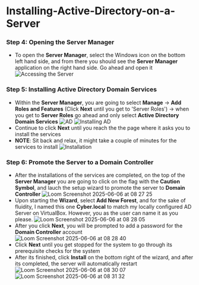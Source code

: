 # Installing-Active-Directory-on-a-Server
### Step 4: Opening the Server Manager
- To open the **Server Manager**, select the Windows icon on the bottom left hand side, and from there you should see the **Server Manager** application on the right hand side. Go ahead and open it
![Accessing the Server](https://github.com/user-attachments/assets/2ff0aff9-3b29-4152-80f0-4dbb1b9670c9)

### Step 5: Installing Active Directory Domain Services
- Within the **Server Manager**, you are going to select **Manage** -> **Add Roles and Features** (Click **Next** until you get to 'Server Roles') -> when you get to **Server Roles** go ahead and only select **Active Directory Domain Services**
 ![AD](https://github.com/user-attachments/assets/760bbf9a-d012-4243-be4f-3df0a3f62ea1)
![Installing AD](https://github.com/user-attachments/assets/dae84a79-201f-463e-815c-0042360b7cad)
- Continue to click **Next** until you reach the the page where it asks you to install the services
- **NOTE**: Sit back and relax, it might take a couple of minutes for the services to install
![Installation](https://github.com/user-attachments/assets/42f3e154-2ad0-4372-a668-d838da9e1314)

### Step 6: Promote the Server to a Domain Controller
- After the installations of the services are completed, on the top of the **Server Manager** you are going to click on the flag with the **Caution Symbol**, and lauch the setup wizard to promote the server to **Domain Controller**
![Loom Screenshot 2025-06-06 at 08 27 25](https://github.com/user-attachments/assets/089582d2-d322-4b15-bc30-1d72baa82029)
- Upon starting the **Wizard**, select **Add New Forest**, and for the sake of fluidity, I named this one **Cyber.local** to match my locally configured AD Server on VirtualBox. However, you as the user can name it as you please. 
![Loom Screenshot 2025-06-06 at 08 28 05](https://github.com/user-attachments/assets/6e16233d-5fbf-452a-b7ba-e4798a8e80a0)
- After you click **Next**, you will be prompted to add a password for the **Domain Controller** account
![Loom Screenshot 2025-06-06 at 08 28 40](https://github.com/user-attachments/assets/59f80fa9-6464-4571-b436-3ca0607d8375)
- Click **Next** until you get stopped for the system to go through its prerequisite checks for the system
- After its finished, click **Install** on the bottom right of the wizard, and after its completed, the server will automatically restart
![Loom Screenshot 2025-06-06 at 08 30 07](https://github.com/user-attachments/assets/00e149d5-36e8-4827-a878-14fd7cd71d07)
![Loom Screenshot 2025-06-06 at 08 31 32](https://github.com/user-attachments/assets/71bc4c04-85ee-4616-b87c-b48438b8085d)
